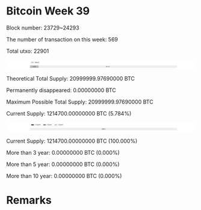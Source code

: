 # Bitcoin Week 39

Block number: 23729~24293

The number of transaction on this week: 569

Total utxo: 22901

![](../images/mined_week39.png)

Theoretical Total Supply: 20999999.97690000 BTC

Permanently disappeared: 0.00000000 BTC

Maximum Possible Total Supply: 20999999.97690000 BTC

Current Supply: 1214700.00000000 BTC (5.784%)

![](../images/year_week39.png)


Current Supply: 1214700.00000000 BTC (100.000%)

More than 3 year: 0.00000000 BTC (0.000%)

More than 5 year: 0.00000000 BTC (0.000%)

More than 10 year: 0.00000000 BTC (0.000%)

# Remarks

